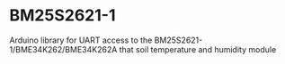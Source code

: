 # BM25S2621-1
Arduino library for UART access to the BM25S2621-1/BME34K262/BME34K262A that soil temperature and humidity module

